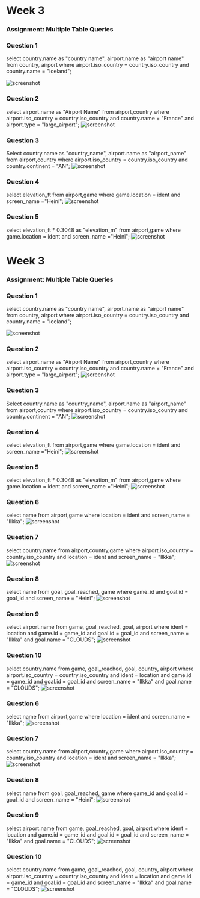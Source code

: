 # Week 3

### Assignment: Multiple Table Queries

### Question 1
select country.name as "country name", airport.name as "airport name"  from country, airport 
where airport.iso_country = country.iso_country and country.name = "Iceland";

![screenshot](Screenshots/MultipleTable_1.png)

### Question 2
select airport.name as "Airport Name" from airport,country where airport.iso_country = country.iso_country and country.name = "France" and airport.type = "large_airport";
![screenshot](Screenshots/MultipleTable_2.png)


### Question 3
Select country.name as "country_name", airport.name as "airport_name" from airport,country where airport.iso_country = country.iso_country and country.continent = "AN";
![screenshot](Screenshots/MultipleTable_3.png)

### Question 4
select elevation_ft from airport,game where game.location = ident and screen_name ="Heini";
![screenshot](Screenshots/MultipleTable_4.png)

### Question 5
select elevation_ft * 0.3048 as "elevation_m" from airport,game where game.location = ident and screen_name ="Heini";
![screenshot](Screenshots/MultipleTable_5.png)
# Week 3

### Assignment: Multiple Table Queries

### Question 1
select country.name as "country name", airport.name as "airport name"  from country, airport 
where airport.iso_country = country.iso_country and country.name = "Iceland";

![screenshot](Screenshots/MultipleTable_1.png)

### Question 2
select airport.name as "Airport Name" from airport,country where airport.iso_country = country.iso_country and country.name = "France" and airport.type = "large_airport";
![screenshot](Screenshots/MultipleTable_2.png)


### Question 3
Select country.name as "country_name", airport.name as "airport_name" from airport,country where airport.iso_country = country.iso_country and country.continent = "AN";
![screenshot](Screenshots/MultipleTable_3.png)

### Question 4
select elevation_ft from airport,game where game.location = ident and screen_name ="Heini";
![screenshot](Screenshots/MultipleTable_4.png)

### Question 5
select elevation_ft * 0.3048 as "elevation_m" from airport,game where game.location = ident and screen_name ="Heini";
![screenshot](Screenshots/MultipleTable_5.png)


### Question 6
select name from airport,game where location = ident and screen_name = "Ilkka";
![screenshot](Screenshots/MultipleTable_6.png)


### Question 7
select country.name from airport,country,game where airport.iso_country = country.iso_country and location = ident and screen_name = "Ilkka";
![screenshot](Screenshots/MultipleTable_7.png)


### Question 8
select name from goal, goal_reached, game where game_id and goal.id = goal_id and screen_name = "Heini";
![screenshot](Screenshots/MultipleTable_8.png)


### Question 9
select airport.name from game, goal_reached, goal, airport where ident = location and game.id = game_id and goal.id = goal_id and screen_name = "Ilkka" and goal.name = "CLOUDS";
![screenshot](Screenshots/MultipleTable_9.png)

### Question 10
select country.name from game, goal_reached, goal, country, airport where airport.iso_country = country.iso_country and ident = location and game.id = game_id and goal.id = goal_id and screen_name = "Ilkka" and goal.name = "CLOUDS";
![screenshot](Screenshots/MultipleTable_10.png)

### Question 6
select name from airport,game where location = ident and screen_name = "Ilkka";
![screenshot](Screenshots/MultipleTable_6.png)


### Question 7
select country.name from airport,country,game where airport.iso_country = country.iso_country and location = ident and screen_name = "Ilkka";
![screenshot](Screenshots/MultipleTable_7.png)


### Question 8
select name from goal, goal_reached, game where game_id and goal.id = goal_id and screen_name = "Heini";
![screenshot](Screenshots/MultipleTable_8.png)


### Question 9
select airport.name from game, goal_reached, goal, airport where ident = location and game.id = game_id and goal.id = goal_id and screen_name = "Ilkka" and goal.name = "CLOUDS";
![screenshot](Screenshots/MultipleTable_9.png)

### Question 10
select country.name from game, goal_reached, goal, country, airport where airport.iso_country = country.iso_country and ident = location and game.id = game_id and goal.id = goal_id and screen_name = "Ilkka" and goal.name = "CLOUDS";
![screenshot](Screenshots/MultipleTable_10.png)